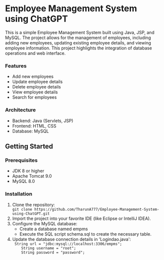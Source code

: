 <h1> Employee Management System using ChatGPT</h1>
<p>This is a simple Employee Management System built using Java, JSP, and MySQL. The project allows for the management of employees, including adding new employees, updating existing employee details, and viewing employee information. This project highlights the integration of database operations and web interface.</p>
<h3>Features</h3>
<ul>
  <li>Add new employees</li>
  <li>Update employee details</li>
  <li> Delete employee details</li>
  <li>View employee details</li>
  <li>Search for employees</li>
</ul>
<h3>Architecture</h3>
<ul>
  <li>Backend: Java (Servlets, JSP)</li>
  <li>Frontend: HTML, CSS</li>
  <li>Database: MySQL</li>
</ul>
<h2>Getting Started</h2>
<h3>Prerequisites</h3>
<ul>
  <li>JDK 8 or higher</li>
  <li>Apache Tomcat 9.0</li>
  <li>MySQL 8.0
</ul>
<h3>Installation</h3>
<ol>
  <li>Clone the repository:</li>
  <code>git clone https://github.com/TharunA777/Employee-Management-System-using-ChatGPT.git</code>
  <li>Import the project into your favorite IDE (like Eclipse or IntelliJ IDEA).</li>
  <li>Configure the MySQL database:
  <ul>
    <li>Create a database named empms</li>
    <li>Execute the SQL script schema.sql to create the necessary table.</li>
  </ul>
  </li>
  <li>Update the database connection details in 'Logindao.java':</li>
  <code> String url = "jdbc:mysql://localhost:3306/empms";
    String username = "root";
    String password = "password";</code>
</ol>


